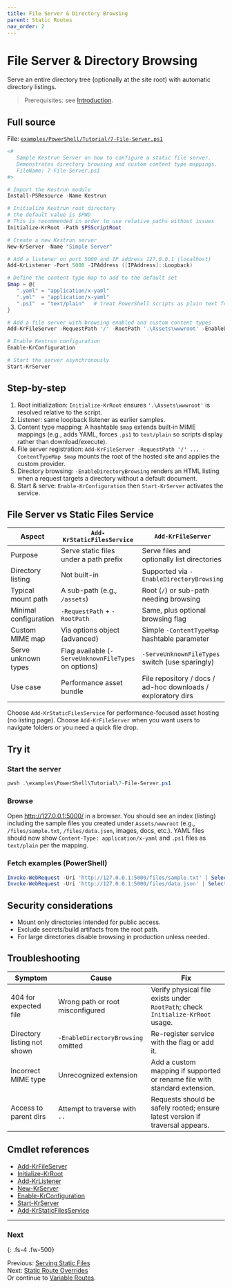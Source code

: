 ```yaml
---
title: File Server & Directory Browsing
parent: Static Routes
nav_order: 2
---
```


# File Server & Directory Browsing

Serve an entire directory tree (optionally at the site root) with automatic directory listings.

> Prerequisites: see [Introduction][Introduction].

## Full source

File: [`examples/PowerShell/Tutorial/7-File-Server.ps1`][7-File-Server.ps1]

```powershell
<#
   Sample Kestrun Server on how to configure a static file server.
   Demonstrates directory browsing and custom content type mappings.
   FileName: 7-File-Server.ps1
#>

# Import the Kestrun module
Install-PSResource -Name Kestrun

# Initialize Kestrun root directory
# the default value is $PWD
# This is recommended in order to use relative paths without issues
Initialize-KrRoot -Path $PSScriptRoot

# Create a new Kestrun server
New-KrServer -Name "Simple Server"

# Add a listener on port 5000 and IP address 127.0.0.1 (localhost)
Add-KrListener -Port 5000 -IPAddress ([IPAddress]::Loopback)

# Define the content type map to add to the default set
$map = @{
   ".yaml" = "application/x-yaml"
   ".yml"  = "application/x-yaml"
   ".ps1"  = "text/plain"   # treat PowerShell scripts as plain text for safe viewing
}

# Add a file server with browsing enabled and custom content types
Add-KrFileServer -RequestPath '/' -RootPath '.\Assets\wwwroot' -EnableDirectoryBrowsing -ContentTypeMap $map

# Enable Kestrun configuration
Enable-KrConfiguration

# Start the server asynchronously
Start-KrServer
```

## Step-by-step

1. Root initialization: `Initialize-KrRoot` ensures `'.\Assets\wwwroot'` is resolved relative to the script.
2. Listener: same loopback listener as earlier samples.
3. Content type mapping: A hashtable `$map` extends built‑in MIME mappings (e.g., adds YAML, forces `.ps1` to
   `text/plain` so scripts display rather than download/execute).
4. File server registration: `Add-KrFileServer -RequestPath '/' ... -ContentTypeMap $map` mounts the root of
   the hosted site and applies the custom provider.
5. Directory browsing: `-EnableDirectoryBrowsing` renders an HTML listing when a request targets a directory
   without a default document.
6. Start & serve: `Enable-KrConfiguration` then `Start-KrServer` activates the service.

## File Server vs Static Files Service

| Aspect                | `Add-KrStaticFilesService`                           | `Add-KrFileServer`                                           |
|-----------------------|------------------------------------------------------|--------------------------------------------------------------|
| Purpose               | Serve static files under a path prefix               | Serve files and optionally list directories                  |
| Directory listing     | Not built-in                                         | Supported via `-EnableDirectoryBrowsing`                     |
| Typical mount path    | A sub-path (e.g., `/assets`)                         | Root (`/`) or sub-path needing browsing                      |
| Minimal configuration | `-RequestPath` + `-RootPath`                         | Same, plus optional browsing flag                            |
| Custom MIME map       | Via options object (advanced)                        | Simple `-ContentTypeMap` hashtable parameter                 |
| Serve unknown types   | Flag available (`-ServeUnknownFileTypes` on options) | `-ServeUnknownFileTypes` switch (use sparingly)              |
| Use case              | Performance asset bundle                             | File repository / docs / ad-hoc downloads / exploratory dirs |

Choose `Add-KrStaticFilesService` for performance-focused asset hosting (no listing page). Choose
`Add-KrFileServer` when you want users to navigate folders or you need a quick file drop.

## Try it

### Start the server

```powershell
pwsh .\examples\PowerShell\Tutorial\7-File-Server.ps1
```

### Browse

Open <http://127.0.0.1:5000/> in a browser. You should see an index (listing) including the sample files you created
under `Assets/wwwroot` (e.g., `/files/sample.txt`, `/files/data.json`, images, docs, etc.). YAML files should now show
`Content-Type: application/x-yaml` and `.ps1` files as `text/plain` per the mapping.

### Fetch examples (PowerShell)

```powershell
Invoke-WebRequest -Uri 'http://127.0.0.1:5000/files/sample.txt' | Select-Object -ExpandProperty Content
Invoke-WebRequest -Uri 'http://127.0.0.1:5000/files/data.json' | Select-Object -ExpandProperty Content
```

## Security considerations

- Mount only directories intended for public access.
- Exclude secrets/build artifacts from the root path.
- For large directories disable browsing in production unless needed.

## Troubleshooting

| Symptom                     | Cause                              | Fix                                                                            |
|-----------------------------|------------------------------------|--------------------------------------------------------------------------------|
| 404 for expected file       | Wrong path or root misconfigured   | Verify physical file exists under `RootPath`; check `Initialize-KrRoot` usage. |
| Directory listing not shown | `-EnableDirectoryBrowsing` omitted | Re-register service with the flag or add it.                                   |
| Incorrect MIME type         | Unrecognized extension             | Add a custom mapping if supported or rename file with standard extension.      |
| Access to parent dirs       | Attempt to traverse with `..`      | Requests should be safely rooted; ensure latest version if traversal appears.  |

## Cmdlet references

- [Add-KrFileServer][Add-KrFileServer]
- [Initialize-KrRoot][Initialize-KrRoot]
- [Add-KrListener][Add-KrListener]
- [New-KrServer][New-KrServer]
- [Enable-KrConfiguration][Enable-KrConfiguration]
- [Start-KrServer][Start-KrServer]
- [Add-KrStaticFilesService][Add-KrStaticFilesService]

---

### Next

{: .fs-4 .fw-500}

Previous: [Serving Static Files](./1.Static-Routes.md)  
Next: [Static Route Overrides](./3.Static-Override-Routes.md)  
Or continue to [Variable Routes][Next].

[Add-KrFileServer]: /docs/pwsh/cmdlets/Add-KrFileServer
[Add-KrStaticFilesService]: /docs/pwsh/cmdlets/Add-KrStaticFilesService
[Initialize-KrRoot]: /docs/pwsh/cmdlets/Initialize-KrRoot
[Add-KrListener]: /docs/pwsh/cmdlets/Add-KrListener
[New-KrServer]: /docs/pwsh/cmdlets/New-KrServer
[Enable-KrConfiguration]: /docs/pwsh/cmdlets/Enable-KrConfiguration
[Start-KrServer]: /docs/pwsh/cmdlets/Start-KrServer
[7-File-Server.ps1]: https://github.com/Kestrun/Kestrun/blob/main/examples/PowerShell/Tutorial/7-File-Server.ps1
[Introduction]: ../1.introduction/index.md#prerequisites
[Next]: ../4.variable/index.md
